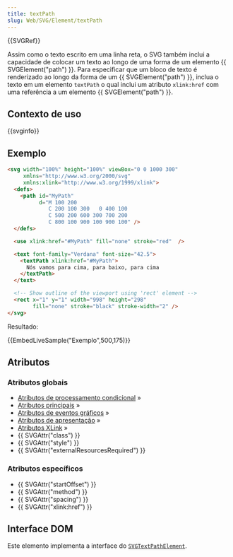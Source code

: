 ```yaml
---
title: textPath
slug: Web/SVG/Element/textPath
---
```


{{SVGRef}}

Assim como o texto escrito em uma linha reta, o SVG também inclui a capacidade de colocar um texto ao longo de uma forma de um elemento {{ SVGElement("path") }}. Para especificar que um bloco de texto é renderizado ao longo da forma de um {{ SVGElement("path") }}, inclua o texto em um elemento `textPath` o qual inclui um atributo `xlink:href` com uma referência a um elemento {{ SVGElement("path") }}.

## Contexto de uso

{{svginfo}}

## Exemplo

```html
<svg width="100%" height="100%" viewBox="0 0 1000 300"
     xmlns="http://www.w3.org/2000/svg"
     xmlns:xlink="http://www.w3.org/1999/xlink">
  <defs>
    <path id="MyPath"
          d="M 100 200
             C 200 100 300   0 400 100
             C 500 200 600 300 700 200
             C 800 100 900 100 900 100" />
  </defs>

  <use xlink:href="#MyPath" fill="none" stroke="red"  />

  <text font-family="Verdana" font-size="42.5">
    <textPath xlink:href="#MyPath">
      Nós vamos para cima, para baixo, para cima
    </textPath>
  </text>

  <!-- Show outline of the viewport using 'rect' element -->
  <rect x="1" y="1" width="998" height="298"
        fill="none" stroke="black" stroke-width="2" />
</svg>
```

Resultado:

{{EmbedLiveSample("Exemplo",500,175)}}

## Atributos

### Atributos globais

- [Atributos de processamento condicional](/pt-BR/SVG/Attribute#ConditionalProccessing) »
- [Atributos principais](/pt-BR/SVG/Attribute#Core) »
- [Atributos de eventos gráficos](/pt-BR/SVG/Attribute#GraphicalEvent) »
- [Atributos de apresentação](/pt-BR/SVG/Attribute#Presentation) »
- [Atributos XLink](/pt-BR/SVG/Attribute#XLink) »
- {{ SVGAttr("class") }}
- {{ SVGAttr("style") }}
- {{ SVGAttr("externalResourcesRequired") }}

### Atributos específicos

- {{ SVGAttr("startOffset") }}
- {{ SVGAttr("method") }}
- {{ SVGAttr("spacing") }}
- {{ SVGAttr("xlink:href") }}

## Interface DOM

Este elemento implementa a interface do [`SVGTextPathElement`](/pt-BR/DOM/SVGTextPathElement).
